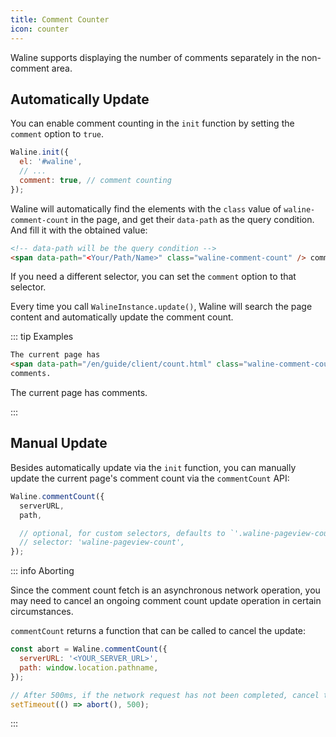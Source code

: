 ```yaml
---
title: Comment Counter
icon: counter
---
```


Waline supports displaying the number of comments separately in the non-comment area.

<!-- more -->

## Automatically Update

You can enable comment counting in the `init` function by setting the `comment` option to `true`.

```js
Waline.init({
  el: '#waline',
  // ...
  comment: true, // comment counting
});
```

Waline will automatically find the elements with the `class` value of `waline-comment-count` in the page, and get their `data-path` as the query condition. And fill it with the obtained value:

```html
<!-- data-path will be the query condition -->
<span data-path="<Your/Path/Name>" class="waline-comment-count" /> comments
```

If you need a different selector, you can set the `comment` option to that selector.

Every time you call `WalineInstance.update()`, Waline will search the page content and automatically update the comment count.

::: tip Examples

```html
The current page has
<span data-path="/en/guide/client/count.html" class="waline-comment-count" />
comments.
```

The current page has
<span data-path="/en/guide/client/count.html" class="waline-comment-count" /> comments.

:::

## Manual Update

Besides automatically update via the `init` function, you can manually update the current page's comment count via the `commentCount` API:

```js
Waline.commentCount({
  serverURL,
  path,

  // optional, for custom selectors, defaults to `'.waline-pageview-count'`
  // selector: 'waline-pageview-count',
});
```

::: info Aborting

Since the comment count fetch is an asynchronous network operation, you may need to cancel an ongoing comment count update operation in certain circumstances.

`commentCount` returns a function that can be called to cancel the update:

```js
const abort = Waline.commentCount({
  serverURL: '<YOUR_SERVER_URL>',
  path: window.location.pathname,
});

// After 500ms, if the network request has not been completed, cancel this operation
setTimeout(() => abort(), 500);
```

:::
